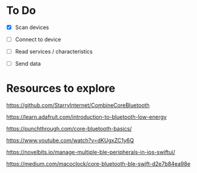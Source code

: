 # To Do

- [x] Scan devices
- [ ] Connect to device
- [ ] Read services / characteristics
- [ ] Send data



# Resources to explore

https://github.com/StarryInternet/CombineCoreBluetooth

https://learn.adafruit.com/introduction-to-bluetooth-low-energy

https://punchthrough.com/core-bluetooth-basics/

https://www.youtube.com/watch?v=dKUgxZC1y6Q

https://novelbits.io/manage-multiple-ble-peripherals-in-ios-swiftui/

https://medium.com/macoclock/core-bluetooth-ble-swift-d2e7b84ea98e


